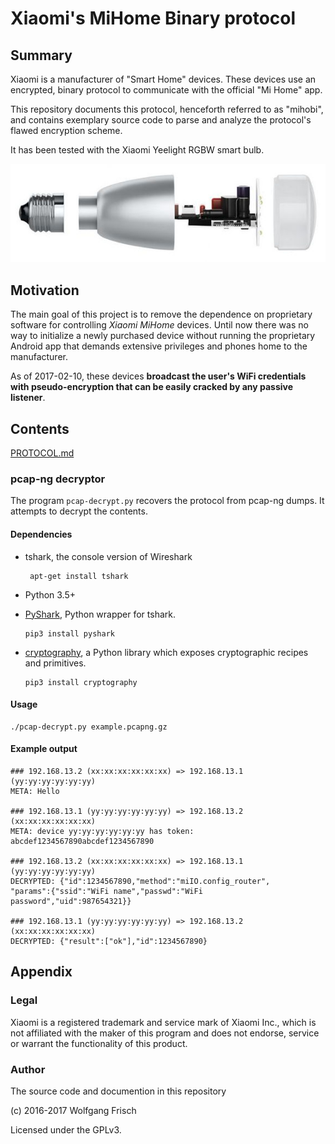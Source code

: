# Xiaomi's MiHome Binary protocol

## Summary 
Xiaomi is a manufacturer of "Smart Home" devices. These devices use an encrypted, binary protocol to communicate 
with the official "Mi Home" app.

This repository documents this protocol, henceforth referred to as "mihobi", 
and contains exemplary source code to parse and analyze the protocol's flawed 
encryption scheme.

It has been tested with the Xiaomi Yeelight RGBW smart bulb.

![Yeelight bulb](img/yeelight-exploded.jpg)

## Motivation
The main goal of this project is to remove the dependence on proprietary software 
for controlling _Xiaomi MiHome_ devices. Until now there was no way to 
initialize a newly purchased device without running the proprietary Android 
app that demands extensive privileges and phones home to the manufacturer.

As of 2017-02-10, these devices **broadcast the user's WiFi credentials with 
pseudo-encryption that can be easily cracked by any passive listener**.

## Contents

[PROTOCOL.md](PROTOCOL.md)

### pcap-ng decryptor

The program  `pcap-decrypt.py` recovers the protocol from pcap-ng dumps. It 
attempts to decrypt the contents.

#### Dependencies
 * tshark, the console version of Wireshark
 
        apt-get install tshark
 * Python 3.5+
 * [PyShark](https://kiminewt.github.io/pyshark/), Python wrapper for tshark.
 
       pip3 install pyshark
 * [cryptography](https://cryptography.io/), a Python library which exposes cryptographic recipes and primitives.
 
       pip3 install cryptography
       
#### Usage
    ./pcap-decrypt.py example.pcapng.gz
    
#### Example output

    ### 192.168.13.2 (xx:xx:xx:xx:xx:xx) => 192.168.13.1 (yy:yy:yy:yy:yy:yy)
    META: Hello

    ### 192.168.13.1 (yy:yy:yy:yy:yy:yy) => 192.168.13.2 (xx:xx:xx:xx:xx:xx)
    META: device yy:yy:yy:yy:yy:yy has token: abcdef1234567890abcdef1234567890

    ### 192.168.13.2 (xx:xx:xx:xx:xx:xx) => 192.168.13.1 (yy:yy:yy:yy:yy:yy)
    DECRYPTED: {"id":1234567890,"method":"miIO.config_router",
    "params":{"ssid":"WiFi name","passwd":"WiFi password","uid":987654321}}

    ### 192.168.13.1 (yy:yy:yy:yy:yy:yy) => 192.168.13.2 (xx:xx:xx:xx:xx:xx)
    DECRYPTED: {"result":["ok"],"id":1234567890}

 

## Appendix
### Legal

Xiaomi is a registered trademark and service mark of Xiaomi Inc., which is not 
affiliated with the maker of this program and does not endorse, service or 
warrant the functionality of this product.

### Author

The source code and documention in this repository

(c) 2016-2017 Wolfgang Frisch

Licensed under the GPLv3.

